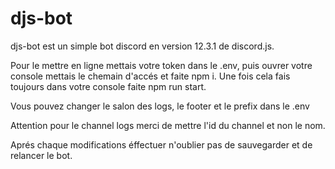 # djs-bot
djs-bot est un simple bot discord en version 12.3.1 de discord.js.

 Pour le mettre en ligne mettais votre token dans le .env, puis ouvrer votre console mettais le chemain d'accés et faite npm i. Une fois cela fais toujours dans votre console faite npm run start.
 
 Vous pouvez changer le salon des logs, le footer et le prefix dans le .env
 
 Attention pour le channel logs merci de mettre l'id du channel et non le nom.
 
 Aprés chaque modifications éffectuer n'oublier pas de sauvegarder et de relancer le bot.
